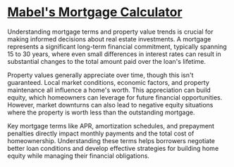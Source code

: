 # [Mabel's Mortgage Calculator](https://elkmire.github.io/DynamicMortgageCalculator)

Understanding mortgage terms and property value trends is crucial for making informed decisions about real estate investments. A mortgage represents a significant long-term financial commitment, typically spanning 15 to 30 years, where even small differences in interest rates can result in substantial changes to the total amount paid over the loan's lifetime.

Property values generally appreciate over time, though this isn't guaranteed. Local market conditions, economic factors, and property maintenance all influence a home's worth. This appreciation can build equity, which homeowners can leverage for future financial opportunities. However, market downturns can also lead to negative equity situations where the property is worth less than the outstanding mortgage.

Key mortgage terms like APR, amortization schedules, and prepayment penalties directly impact monthly payments and the total cost of homeownership. Understanding these terms helps borrowers negotiate better loan conditions and develop effective strategies for building home equity while managing their financial obligations.
